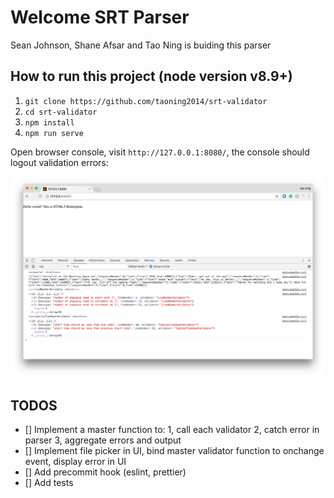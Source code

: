 # Welcome SRT Parser

Sean Johnson, Shane Afsar and Tao Ning is buiding this parser

## How to run this project (node version v8.9+)

1. `git clone https://github.com/taoning2014/srt-validator`
2. `cd srt-validator`
3. `npm install`
4. `npm run serve`

Open browser console, visit `http://127.0.0.1:8080/`, the console should logout validation errors:

![validation errors screenshot](/image/validation-errors.png)

## TODOS

- [] Implement a master function to: 1, call each validator 2, catch error in parser 3, aggregate errors and output
- [] Implement file picker in UI, bind master validator function to onchange event, display error in UI
- [] Add precommit hook (eslint, prettier)
- [] Add tests
